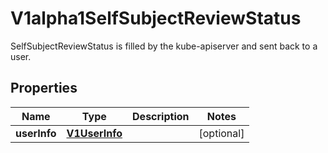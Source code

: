 

# V1alpha1SelfSubjectReviewStatus

SelfSubjectReviewStatus is filled by the kube-apiserver and sent back to a user.
## Properties

Name | Type | Description | Notes
------------ | ------------- | ------------- | -------------
**userInfo** | [**V1UserInfo**](V1UserInfo.md) |  |  [optional]



